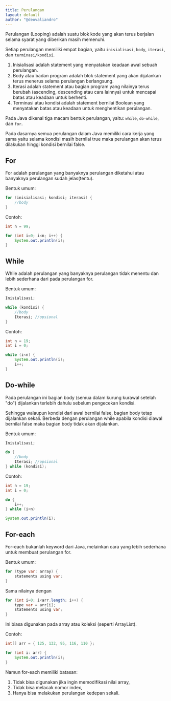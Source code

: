 ```yaml
---
title: Perulangan
layout: default
author: "@deovaliandro"
---
```



Perulangan (Looping) adalah suatu blok kode yang akan terus berjalan selama
syarat yang diberikan masih memenuhi.

Setiap perulangan memiliki empat bagian, yaitu `inisialisasi`, `body`,
`iterasi`, dan `terminasi/kondisi`.

1.  Inisialisasi adalah statement yang menyatakan keadaan awal sebuah
    perulangan.
2.  Body atau badan program adalah blok statement yang akan dijalankan terus
    menerus selama perulangan berlangsung.
3.  Iterasi adalah statement atau bagian program yang nilainya terus berubah
    (ascending, descending atau cara lainnya) untuk mencapai batas atau keadaan
    untuk berhenti.
4.  Terminasi atau kondisi adalah statement bernilai Boolean yang menyatakan
    batas atau keadaan untuk menghentikan perulangan.

Pada Java dikenal tiga macam bentuk perulangan, yaitu: `while`, `do-while`, dan
`for`.

Pada dasarnya semua perulangan dalam Java memiliki cara kerja yang sama
yaitu selama kondisi masih bernilai true maka perulangan akan terus dilakukan
hinggi kondisi bernilai false.

## For

For adalah perulangan yang banyaknya perulangan diketahui atau banyaknya
perulangan sudah jelas(tentu).

Bentuk umum:

```java
for (inisialisasi; kondisi; iterasi) {
    //body
}
```

Contoh:

```java
int n = 99;

for (int i=0; i<n; i++) {
    System.out.println(i);
}
```

## While

While adalah perulangan yang banyaknya perulangan tidak menentu dan lebih
sederhana dari pada perulangan for.

Bentuk umum:

```java
Inisialisasi;

while (kondisi) {
    //body
    Iterasi; //opsional
}
```

Contoh:

```java
int n = 19;
int i = 0;

while (i<n) {
    System.out.println(i);
    i++;
}
```

## Do-while

Pada perulangan ini bagian body (semua dalam kurung kurawal setelah "do")
dijalankan terlebih dahulu sebelum pengecekan kondisi.

Sehingga walaupun kondisi dari awal bernilai false, bagian body tetap dijalankan
sekali. Berbeda dengan perulangan while apabila kondisi diawal bernilai false
maka bagian body tidak akan dijalankan.

Bentuk umum:

```java
Inisialisasi;

do {
    //body
    Iterasi; //opsional
} while (kondisi);

```

Contoh:

```java
int n = 19;
int i = 0;

do {
    i++;
} while (i<n)

System.out.println(i);
```

## For-each

For-each bukanlah keyword dari Java, melainkan cara yang lebih sederhana untuk
membuat perulangan for.

Bentuk umum:

```java
for (type var: array) { 
    statements using var;
}
```

Sama nilainya dengan

```java
for (int i=0; i<arr.length; i++) {
    type var = arr[i];
    statements using var;
}
```

Ini biasa digunakan pada array atau koleksi (seperti ArrayList).

Contoh:

```java
int[] arr = { 125, 132, 95, 116, 110 };

for (int i: arr) {
    System.out.println(i);
}
```

Namun for-each memiliki batasan:

1. Tidak bisa digunakan jika ingin memodifikasi nilai array,
2. Tidak bisa melacak nomor index,
3. Hanya bisa melakukan perulangan kedepan sekali.